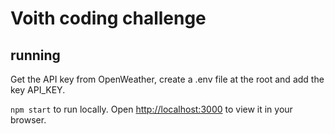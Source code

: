 # Voith coding challenge

## running

Get the API key from OpenWeather, create a .env file at the root and add the key API_KEY.

`npm start` to run locally. Open [http://localhost:3000](http://localhost:3000) to view it in your browser.
